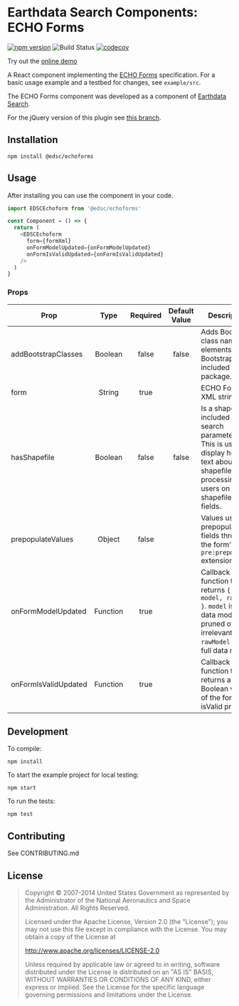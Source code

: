# Earthdata Search Components: ECHO Forms

[![npm version](https://badge.fury.io/js/%40edsc%2Fechoforms.svg)](https://badge.fury.io/js/%40edsc%2Fechoforms)
![Build Status](https://github.com/nasa/edsc-echoforms/workflows/CI/badge.svg?branch=master)
[![codecov](https://codecov.io/gh/nasa/edsc-echoforms/branch/master/graph/badge.svg?token=4d8wFDtAc0)](https://codecov.io/gh/nasa/edsc-echoforms)

Try out the [online demo](http://nasa.github.io/edsc-echoforms/)

A React component implementing the
[ECHO Forms](https://earthdata.nasa.gov/files/ECHO_Forms_Specification_0.pdf)
specification. For a basic usage example and a testbed for changes,
see `example/src`.

The ECHO Forms component was developed as a component of
[Earthdata Search](https://github.com/nasa/earthdata-search).

For the jQuery version of this plugin see [this branch](https://github.com/nasa/edsc-echoforms/tree/jquery-plugin).

## Installation

    npm install @edsc/echoforms

## Usage

After installing you can use the component in your code.

```javascript
import EDSCEchoform from '@edsc/echoforms'

const Component = () => {
  return (
    <EDSCEchoform
      form={formXml}
      onFormModelUpdated={onFormModelUpdated}
      onFormIsValidUpdated={onFormIsValidUpdated}
    />
  )
}
```

### Props

| Prop | Type | Required | Default Value | Description
| ---- |:----:|:--------:|:-------------:| -----------
addBootstrapClasses | Boolean | false | false | Adds Bootstrap class names to elements. Bootstrap is **not** included in this package.
form | String | true | | ECHO Forms XML string.
hasShapefile | Boolean | false | false | Is a shapefile included in the search parameters. This is used to display help text about shapefile processing to users on shapefile form fields.
prepopulateValues | Object | false | | Values used to prepopulate fields through the form's `pre:prepopulate` extensions.
onFormModelUpdated | Function | true | | Callback function that returns `{ model, rawModel }`. `model` is the data model pruned of irrelevant fields. `rawModel` is the full data model.
onFormIsValidUpdated | Function | true | | Callback function that returns a Boolean value of the form's isValid property.

## Development

To compile:

    npm install

To start the example project for local testing:

    npm start

To run the tests:

    npm test

## Contributing

See CONTRIBUTING.md

## License

> Copyright © 2007-2014 United States Government as represented by the Administrator of the National Aeronautics and Space Administration. All Rights Reserved.
>
> Licensed under the Apache License, Version 2.0 (the "License"); you may not use this file except in compliance with the License.
> You may obtain a copy of the License at
>
>    http://www.apache.org/licenses/LICENSE-2.0
>
>Unless required by applicable law or agreed to in writing, software distributed under the License is distributed on an "AS IS" BASIS,
>WITHOUT WARRANTIES OR CONDITIONS OF ANY KIND, either express or implied. See the License for the specific language governing permissions and limitations under the License.
